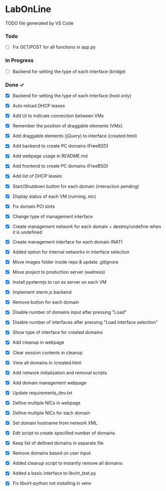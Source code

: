 # LabOnLine

TODO file generated by VS Code

### Todo

- [ ] Fix GET/POST for all functions in app.py  

### In Progress

- [ ] Backend for setting the type of each interface (bridge)  

### Done ✓

- [x] Backend for setting the type of each interface (host only)  
- [x] Auto reload DHCP leases  
- [x] Add UI to indicate connection between VMs  
- [x] Remember the position of draggable elements (VMs).  
- [x] Add draggable elements (jQuery) to interface (created.html)  
- [x] Add backend to create PC domains (FreeBSD)  
- [x] Add webpage usage in README.md  
- [x] Add frontend to create PC domains (FreeBSD)  
- [x] Add list of DHCP leases  
- [x] Start/Shutdown button for each domain (interaction pending)  
- [x] Display status of each VM (running, etc)  
- [x] Fix domain PCI slots  
- [x] Change type of management interface  
- [x] Create management network for each domain + destroy/undefine when it is undefined  
- [x] Create management interface for each domain (NAT)  
- [x] Added option for internal networks in interface selection  
- [x] Move images folder inside repo & update .gitignore  
- [x] Move project to production server (waitress)  
- [x] Install pyxtermjs to run as server on each VM  
- [x] Implement xterm.js backend  
- [x] Remove button for each domain  
- [x] Disable number of domains input after pressing "Load"  
- [x] Disable number of interfaces after pressing "Load interface selection"  
- [x] Show type of interface for created domains  
- [x] Add cleanup in webpage  
- [x] Clear session contents in cleanup  
- [x] View all domains in /created.html  
- [x] Add network initialization and removal scripts  
- [x] Add domain management webpage  
- [x] Update requirements_dev.txt  
- [x] Define multiple NICs in webpage  
- [x] Define multiple NICs for each domain  
- [x] Set domain hostname from network XML  
- [x] Edit script to create specified number of domains  
- [x] Keep list of defined domains in separate file  
- [x] Remove domains based on user input  
- [x] Added cleanup script to instantly remove all domains  
- [x] Added a basic interface to libvirt_test.py  
- [x] Fix libvirt-python not installing in venv  

